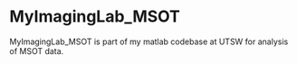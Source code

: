 # MyImagingLab_MSOT
MyImagingLab_MSOT is part of my matlab codebase at UTSW for analysis of MSOT data.
